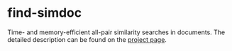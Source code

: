 # find-simdoc

Time- and memory-efficient all-pair similarity searches in documents.
The detailed description can be found on the [project page](https://github.com/legalforce-research/find-simdoc).
